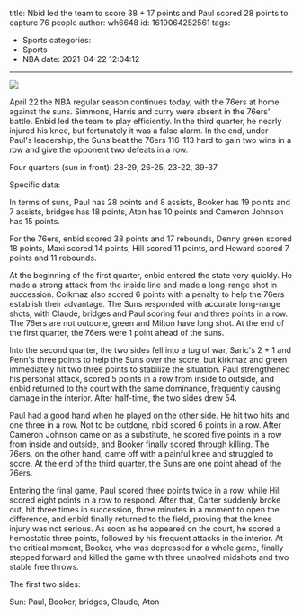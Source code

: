 title: Nbid led the team to score 38 + 17 points and Paul scored 28 points to capture 76 people
author: wh6648
id: 1619064252561
tags: 
- Sports
categories: 
- Sports
- NBA
date: 2021-04-22 12:04:12
---
![](https://p3.itc.cn/q_70/images01/20210422/c357274c33cd4b48abf717464fa13594.jpeg)


April 22 the NBA regular season continues today, with the 76ers at home against the suns. Simmons, Harris and curry were absent in the 76ers' battle. Enbid led the team to play efficiently. In the third quarter, he nearly injured his knee, but fortunately it was a false alarm. In the end, under Paul's leadership, the Suns beat the 76ers 116-113 hard to gain two wins in a row and give the opponent two defeats in a row.

Four quarters (sun in front): 28-29, 26-25, 23-22, 39-37

Specific data:

In terms of suns, Paul has 28 points and 8 assists, Booker has 19 points and 7 assists, bridges has 18 points, Aton has 10 points and Cameron Johnson has 15 points.

For the 76ers, enbid scored 38 points and 17 rebounds, Denny green scored 18 points, Maxi scored 14 points, Hill scored 11 points, and Howard scored 7 points and 11 rebounds.

At the beginning of the first quarter, enbid entered the state very quickly. He made a strong attack from the inside line and made a long-range shot in succession. Colkmaz also scored 6 points with a penalty to help the 76ers establish their advantage. The Suns responded with accurate long-range shots, with Claude, bridges and Paul scoring four and three points in a row. The 76ers are not outdone, green and Milton have long shot. At the end of the first quarter, the 76ers were 1 point ahead of the suns.

Into the second quarter, the two sides fell into a tug of war, Saric's 2 + 1 and Penn's three points to help the Suns over the score, but kirkmaz and green immediately hit two three points to stabilize the situation. Paul strengthened his personal attack, scored 5 points in a row from inside to outside, and enbid returned to the court with the same dominance, frequently causing damage in the interior. After half-time, the two sides drew 54.

Paul had a good hand when he played on the other side. He hit two hits and one three in a row. Not to be outdone, nbid scored 6 points in a row. After Cameron Johnson came on as a substitute, he scored five points in a row from inside and outside, and Booker finally scored through killing. The 76ers, on the other hand, came off with a painful knee and struggled to score. At the end of the third quarter, the Suns are one point ahead of the 76ers.

Entering the final game, Paul scored three points twice in a row, while Hill scored eight points in a row to respond. After that, Carter suddenly broke out, hit three times in succession, three minutes in a moment to open the difference, and enbid finally returned to the field, proving that the knee injury was not serious. As soon as he appeared on the court, he scored a hemostatic three points, followed by his frequent attacks in the interior. At the critical moment, Booker, who was depressed for a whole game, finally stepped forward and killed the game with three unsolved midshots and two stable free throws.

The first two sides:

Sun: Paul, Booker, bridges, Claude, Aton

